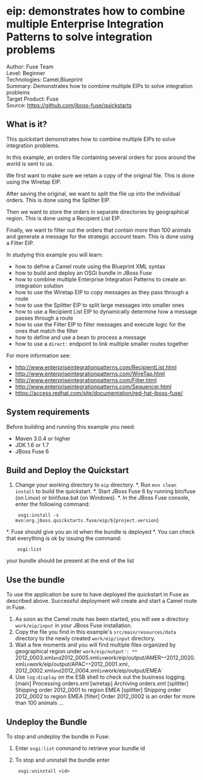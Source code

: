 eip: demonstrates how to combine multiple Enterprise Integration Patterns to solve integration problems
===================================
Author: Fuse Team  
Level: Beginner  
Technologies: Camel,Blueprint  
Summary: Demonstrates how to combine multiple EIPs to solve integration problems  
Target Product: Fuse  
Source: <https://github.com/jboss-fuse/quickstarts>

What is it?
-----------

This quickstart demonstrates how to combine multiple EIPs to solve integration problems.

In this example, an orders file containing several orders for zoos around the world is sent to us.

We first want to make sure we retain a copy of the original file. This is done using the Wiretap EIP.

After saving the original, we want to split the file up into the individual orders. This is done using the Splitter EIP.

Then we want to store the orders in separate directories by geographical region. This is done using a Recipient List EIP.

Finally, we want to filter out the orders that contain more than 100 animals and generate a message for the strategic account team. This is done using a Filter EIP.

In studying this example you will learn:

* how to define a Camel route using the Blueprint XML syntax
* how to build and deploy an OSGi bundle in JBoss Fuse
* how to combine multiple Enterprise Integration Patterns to create an integration solution
* how to use the Wiretap EIP to copy messages as they pass through a route
* how to use the Splitter EIP to split large messages into smaller ones
* how to use a Recipient List EIP to dynamically determine how a message passes through a route
* how to use the Filter EIP to filter messages and execute logic for the ones that match the filter
* how to define and use a bean to process a message
* how to use a `direct:` endpoint to link multiple smaller routes together


For more information see:

* http://www.enterpriseintegrationpatterns.com/RecipientList.html
* http://www.enterpriseintegrationpatterns.com/WireTap.html
* http://www.enterpriseintegrationpatterns.com/Filter.html
* http://www.enterpriseintegrationpatterns.com/Sequencer.html
* https://access.redhat.com/site/documentation/red-hat-jboss-fuse/


System requirements
-------------------

Before building and running this example you need:

* Maven 3.0.4 or higher
* JDK 1.6 or 1.7
* JBoss Fuse 6


Build and Deploy the Quickstart
-------------------------------

1. Change your working directory to `eip` directory.
*. Run `mvn clean install` to build the quickstart.
*. Start JBoss Fuse 6 by running bin/fuse (on Linux) or bin\fuse.bat (on Windows).
*. In the JBoss Fuse console, enter the following command:

        osgi:install -s mvn:org.jboss.quickstarts.fuse/eip/${project.version}

*. Fuse should give you an id when the bundle is deployed
*. You can check that everything is ok by issuing  the command:

        osgi:list
   your bundle should be present at the end of the list


Use the bundle
--------------

To use the application be sure to have deployed the quickstart in Fuse as described above. Successful deployment will create and start a Camel route in Fuse.

1. As soon as the Camel route has been started, you will see a directory `work/eip/input` in your JBoss Fuse installation.
2. Copy the file you find in this example's `src/main/resources/data` directory to the newly created `work/eip/input`
directory.
3. Wait a few moments and you will find multiple files organized by geographical region under `work/eip/output':
** `2012_0003.xml` and `2012_0005.xml` in `work/eip/output/AMER`
** `2012_0020.xml` in `work/eip/output/APAC`
** `2012_0001.xml`, `2012_0002.xml` and `2012_0004.xml` in `work/eip/output/EMEA`
4. Use `log:display` on the ESB shell to check out the business logging.
        [main]    Processing orders.xml
        [wiretap]  Archiving orders.xml
        [splitter] Shipping order 2012_0001 to region EMEA
        [splitter] Shipping order 2012_0002 to region EMEA
        [filter]   Order 2012_0002 is an order for more than 100 animals
        ...

Undeploy the Bundle
-------------------

To stop and undeploy the bundle in Fuse:

1. Enter `osgi:list` command to retrieve your bundle id
2. To stop and uninstall the bundle enter

        osgi:uninstall <id>
 

